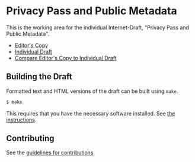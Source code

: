 # Privacy Pass and Public Metadata

This is the working area for the individual Internet-Draft, "Privacy Pass and Public Metadata".

* [Editor's Copy](https://claucece.github.io/draft-celi-privacypass-metadata/#go.draft-celi-privacypass-metadata.html)
* [Individual Draft](https://datatracker.ietf.org/doc/html/draft-celi-privacypass-metadata)
* [Compare Editor's Copy to Individual Draft](https://claucece.github.io/draft-celi-privacypass-metadata/#go.draft-celi-privacypass-metadata.diff)

## Building the Draft

Formatted text and HTML versions of the draft can be built using `make`.

```sh
$ make
```

This requires that you have the necessary software installed.  See
[the instructions](https://github.com/martinthomson/i-d-template/blob/main/doc/SETUP.md).


## Contributing

See the
[guidelines for contributions](https://github.com/claucece/draft-celi-privacypass-metadata/blob/master/CONTRIBUTING.md).

